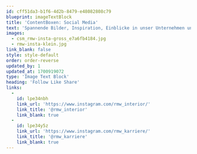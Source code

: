 ```yaml
---
id: cff51da3-b1f6-4d2b-8479-e48082808c79
blueprint: imageTextBlock
title: 'ContentBoxen: Social Media'
text: 'Spannende Bilder, Inspiration, Einblicke in unser Unternehmen und tolle Storys von #rmw.'
images:
  - csm_rmw-insta-gross_e7a6fb4184.jpg
  - rmw-insta-klein.jpg
link_blank: false
style: style-default
order: order-reverse
updated_by: 1
updated_at: 1700919072
type: 'Image Text Block'
heading: 'Follow Like Share'
links:
  -
    id: lpe34nbh
    link_url: 'https://www.instagram.com/rmw_interior/'
    link_title: '@rmw_interior'
    link_blank: true
  -
    id: lpe34y5z
    link_url: 'https://www.instagram.com/rmw_karriere/'
    link_title: '@rmw_karriere'
    link_blank: true
---
```

